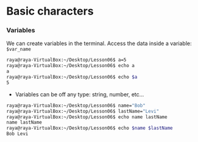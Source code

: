 # Basic characters


### Variables

We can create variables in the terminal.
Access the data inside a variable: `$var_name`

```bash
raya@raya-VirtualBox:~/Desktop/Lesson06$ a=5
raya@raya-VirtualBox:~/Desktop/Lesson06$ echo a
a
raya@raya-VirtualBox:~/Desktop/Lesson06$ echo $a
5
```

- Variables can be off any type: string, number, etc...

```bash
raya@raya-VirtualBox:~/Desktop/Lesson06$ name="Bob"
raya@raya-VirtualBox:~/Desktop/Lesson06$ lastName="Levi"
raya@raya-VirtualBox:~/Desktop/Lesson06$ echo name lastName
name lastName
raya@raya-VirtualBox:~/Desktop/Lesson06$ echo $name $lastName
Bob Levi
```